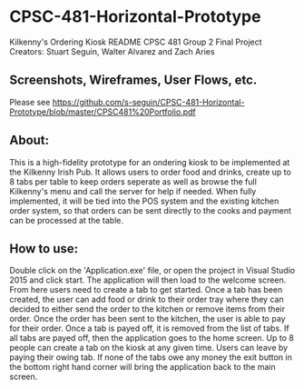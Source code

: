 # CPSC-481-Horizontal-Prototype

Kilkenny's Ordering Kiosk README
CPSC 481 Group 2 Final Project
Creators: Stuart Seguin, Walter Alvarez and Zach Aries

## Screenshots, Wireframes, User Flows, etc.
Please see https://github.com/s-seguin/CPSC-481-Horizontal-Prototype/blob/master/CPSC481%20Portfolio.pdf

## About:
This is a high-fidelity prototype for an ondering kiosk to be implemented at the Kilkenny Irish Pub.
It allows users to order food and drinks, create up to 8 tabs per table to keep orders seperate as well as browse 
the full Kilkenny's menu and call the server for help if needed. When fully implemented, it will be tied into the 
POS system and the existing kitchen order system, so that orders can be sent directly to the cooks and payment can
be processed at the table.

## How to use:
Double click on the 'Application.exe' file, or open the project in Visual Studio 2015 and click start.
The application will then load to the welcome screen. From here users need to create a tab to get started.
Once a tab has been created, the user can add food or drink to their order tray where they can decided to 
either send the order to the kitchen or remove items from their order. Once the order has been sent to the kitchen, 
the user is able to pay for their order. Once a tab is payed off, it is removed from the list of tabs. If all tabs 
are payed off, then the application goes to the home screen. Up to 8 people can create a tab on the kiosk at any
given time. Users can leave by paying their owing tab. If none of the tabs owe any money the exit button in the
bottom right hand corner will bring the application back to the main screen.
